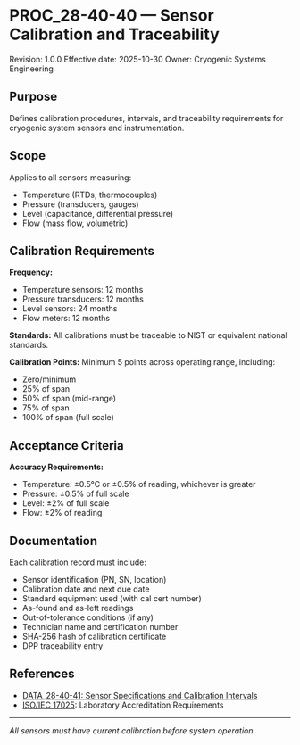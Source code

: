 # PROC_28-40-40 — Sensor Calibration and Traceability

Revision: 1.0.0
Effective date: 2025-10-30
Owner: Cryogenic Systems Engineering

## Purpose

Defines calibration procedures, intervals, and traceability requirements for cryogenic system sensors and instrumentation.

## Scope

Applies to all sensors measuring:
- Temperature (RTDs, thermocouples)
- Pressure (transducers, gauges)
- Level (capacitance, differential pressure)
- Flow (mass flow, volumetric)

## Calibration Requirements

**Frequency:**
- Temperature sensors: 12 months
- Pressure transducers: 12 months
- Level sensors: 24 months
- Flow meters: 12 months

**Standards:**
All calibrations must be traceable to NIST or equivalent national standards.

**Calibration Points:**
Minimum 5 points across operating range, including:
- Zero/minimum
- 25% of span
- 50% of span (mid-range)
- 75% of span
- 100% of span (full scale)

## Acceptance Criteria

**Accuracy Requirements:**
- Temperature: ±0.5°C or ±0.5% of reading, whichever is greater
- Pressure: ±0.5% of full scale
- Level: ±2% of full scale
- Flow: ±2% of reading

## Documentation

Each calibration record must include:
- Sensor identification (PN, SN, location)
- Calibration date and next due date
- Standard equipment used (with cal cert number)
- As-found and as-left readings
- Out-of-tolerance conditions (if any)
- Technician name and certification number
- SHA-256 hash of calibration certificate
- DPP traceability entry

## References

- [DATA_28-40-41: Sensor Specifications and Calibration Intervals](DATA_28-40-41_Sensor-Specs-And-Calibration-Intervals.csv)
- [ISO/IEC 17025](https://www.iso.org/standard/66912.html): Laboratory Accreditation Requirements

---

*All sensors must have current calibration before system operation.*
